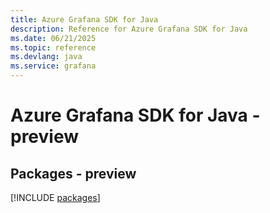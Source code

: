 ```yaml
---
title: Azure Grafana SDK for Java
description: Reference for Azure Grafana SDK for Java
ms.date: 06/21/2025
ms.topic: reference
ms.devlang: java
ms.service: grafana
---
```

# Azure Grafana SDK for Java - preview
## Packages - preview
[!INCLUDE [packages](grafana-index.md)]
